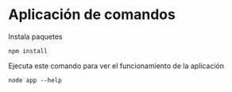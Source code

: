 # Aplicación de comandos

Instala paquetes
```
npm install
```

Ejecuta este comando para ver el funcionamiento de la aplicación
```
node app --help
```